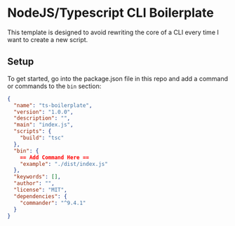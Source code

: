 # NodeJS/Typescript CLI Boilerplate

This template is designed to avoid rewriting the core of a CLI every time I want to create a new script.

## Setup

To get started, go into the package.json file in this repo and add a command or commands to the `bin` section:

```json
{
  "name": "ts-boilerplate",
  "version": "1.0.0",
  "description": "",
  "main": "index.js",
  "scripts": {
    "build": "tsc"
  },
  "bin": {
    == Add Command Here ==
    "example": "./dist/index.js"
  },
  "keywords": [],
  "author": "",
  "license": "MIT",
  "dependencies": {
    "commander": "^9.4.1"
  }
}
```

